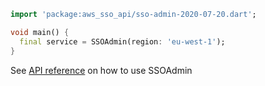 ```dart
import 'package:aws_sso_api/sso-admin-2020-07-20.dart';

void main() {
  final service = SSOAdmin(region: 'eu-west-1');
}
```

See [API reference](https://pub.dev/documentation/aws_sso_api/latest/sso-admin-2020-07-20/SSOAdmin-class.html) on how to use SSOAdmin

